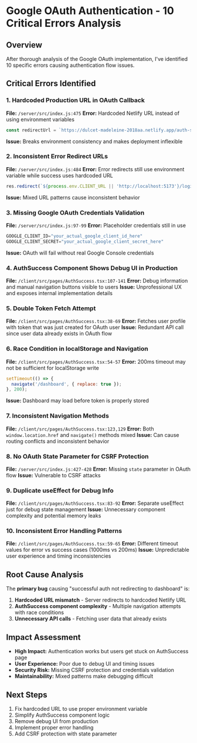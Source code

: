 # Google OAuth Authentication - 10 Critical Errors Analysis

## Overview
After thorough analysis of the Google OAuth implementation, I've identified 10 specific errors causing authentication flow issues.

## Critical Errors Identified

### 1. **Hardcoded Production URL in OAuth Callback**
**File:** `/server/src/index.js:475`
**Error:** Hardcoded Netlify URL instead of using environment variables
```javascript
const redirectUrl = `https://dulcet-madeleine-2018aa.netlify.app/auth-success?token=${token}`;
```
**Issue:** Breaks environment consistency and makes deployment inflexible

### 2. **Inconsistent Error Redirect URLs**
**File:** `/server/src/index.js:484`
**Error:** Error redirects still use environment variable while success uses hardcoded URL
```javascript
res.redirect(`${process.env.CLIENT_URL || 'http://localhost:5173'}/login?error=oauth_callback_failed`);
```
**Issue:** Mixed URL patterns cause inconsistent behavior

### 3. **Missing Google OAuth Credentials Validation**
**File:** `/server/src/index.js:97-99`
**Error:** Placeholder credentials still in use
```javascript
GOOGLE_CLIENT_ID="your_actual_google_client_id_here"
GOOGLE_CLIENT_SECRET="your_actual_google_client_secret_here"
```
**Issue:** OAuth will fail without real Google Console credentials

### 4. **AuthSuccess Component Shows Debug UI in Production**
**File:** `/client/src/pages/AuthSuccess.tsx:107-141`
**Error:** Debug information and manual navigation buttons visible to users
**Issue:** Unprofessional UX and exposes internal implementation details

### 5. **Double Token Fetch Attempt**
**File:** `/client/src/pages/AuthSuccess.tsx:38-69`
**Error:** Fetches user profile with token that was just created for OAuth user
**Issue:** Redundant API call since user data already exists in OAuth flow

### 6. **Race Condition in localStorage and Navigation**
**File:** `/client/src/pages/AuthSuccess.tsx:54-57`
**Error:** 200ms timeout may not be sufficient for localStorage write
```javascript
setTimeout(() => {
  navigate('/dashboard', { replace: true });
}, 200);
```
**Issue:** Dashboard may load before token is properly stored

### 7. **Inconsistent Navigation Methods**
**File:** `/client/src/pages/AuthSuccess.tsx:123,129`
**Error:** Both `window.location.href` and `navigate()` methods mixed
**Issue:** Can cause routing conflicts and inconsistent behavior

### 8. **No OAuth State Parameter for CSRF Protection**
**File:** `/server/src/index.js:427-428`
**Error:** Missing `state` parameter in OAuth flow
**Issue:** Vulnerable to CSRF attacks

### 9. **Duplicate useEffect for Debug Info**
**File:** `/client/src/pages/AuthSuccess.tsx:83-92`
**Error:** Separate useEffect just for debug state management
**Issue:** Unnecessary component complexity and potential memory leaks

### 10. **Inconsistent Error Handling Patterns**
**File:** `/client/src/pages/AuthSuccess.tsx:59-65`
**Error:** Different timeout values for error vs success cases (1000ms vs 200ms)
**Issue:** Unpredictable user experience and timing inconsistencies

## Root Cause Analysis

The **primary bug** causing "successful auth not redirecting to dashboard" is:

1. **Hardcoded URL mismatch** - Server redirects to hardcoded Netlify URL
2. **AuthSuccess component complexity** - Multiple navigation attempts with race conditions
3. **Unnecessary API calls** - Fetching user data that already exists

## Impact Assessment

- **High Impact:** Authentication works but users get stuck on AuthSuccess page
- **User Experience:** Poor due to debug UI and timing issues
- **Security Risk:** Missing CSRF protection and credentials validation
- **Maintainability:** Mixed patterns make debugging difficult

## Next Steps

1. Fix hardcoded URL to use proper environment variable
2. Simplify AuthSuccess component logic  
3. Remove debug UI from production
4. Implement proper error handling
5. Add CSRF protection with state parameter